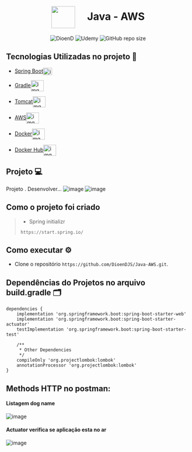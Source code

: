 <h1 align="center"><img src="https://github.com/DioenDJS/Java-AWS/assets/76778401/2683b0e8-2d55-41bd-9978-d8aed22f81a5" height="60" width="65" alt="" align="center"/>  &nbsp &nbsp  Java - AWS</h1>

<p align="center">
    <img src="https://img.shields.io/static/v1?label=DioenD&message=Java&color=d2cca1&labelColor=757780" alt="DioenD">
    <img src="https://img.shields.io/static/v1?label=Udemy &message=java&color=dfdfdf&labelColor=41356b" alt="Udemy">
    <img alt="GitHub repo size" src="https://img.shields.io/github/repo-size/DioenDJS/Java-AWS" >
</p>




## Tecnologias Utilizadas no projeto :construction:
          
- [Spring Boot](https://spring.io/projects/spring-boot)<img align="center" alt="img springboot" height="20" width="25" src="https://cdn.jsdelivr.net/gh/devicons/devicon/icons/spring/spring-original.svg" style="max-width:100%;" />
                    
- [Gradle](https://gradle.org/)<img align="center" alt="img maven" height="30" width="35" src="https://cdn.jsdelivr.net/gh/devicons/devicon/icons/gradle/gradle-plain.svg"  style="max-width:100%;" />

- [Tomcat](https://tomcat.apache.org/)<img align="center" alt="img maven" height="30" width="35" src="https://cdn.jsdelivr.net/gh/devicons/devicon/icons/tomcat/tomcat-original-wordmark.svg"  style="max-width:100%;" />

- [AWS](https://aws.amazon.com/pt/)<img align="center" alt="img maven" height="30" width="35" src="https://github.com/DioenDJS/Java-AWS/assets/76778401/2683b0e8-2d55-41bd-9978-d8aed22f81a5"  style="max-width:100%;" />

- [Docker](https://www.docker.com/get-started/)<img align="center" alt="img maven" height="30" width="35" src="https://cdn.jsdelivr.net/gh/devicons/devicon/icons/docker/docker-original.svg"  style="max-width:100%;" />

- [Docker Hub](https://hub.docker.com/)<img align="center" alt="img maven" height="30" width="35" src="https://cdn.jsdelivr.net/gh/devicons/devicon/icons/docker/docker-plain.svg"  style="max-width:100%;" />
## Projeto :computer:
Projeto . Desenvolver...
![image](https://github.com/DioenDJS/Java-AWS/assets/76778401/176e2e2c-b75e-4037-a310-4f5b4797e62a)
![image](https://github.com/DioenDJS/Java-AWS/assets/76778401/f80d32ae-856b-4432-a842-dd0336547101)
## Como o projeto foi criado 

> - Spring initializr
>
> ``` https://start.spring.io/ ```

## Como executar :gear:

- Clone o repositório `https://github.com/DioenDJS/Java-AWS.git`.
<!-- - Ao final a aplicação estará disponível em `http://localhost:3000`. -->


## Dependências do Projetos no arquivo build.gradle :card_index_dividers:
```
dependencies {
	implementation 'org.springframework.boot:spring-boot-starter-web'
	implementation 'org.springframework.boot:spring-boot-starter-actuator'
	testImplementation 'org.springframework.boot:spring-boot-starter-test'

	/**
	 * Other Dependencies
	 */
	compileOnly 'org.projectlombok:lombok'
	annotationProcessor 'org.projectlombok:lombok'
}
```

## Methods HTTP no postman:

#### Listagem dog name
![image](https://github.com/DioenDJS/Java-AWS/assets/76778401/bf967376-27a2-4a66-bc57-d66d83b096c0)

#### Actuator verifica se aplicação esta no ar
![image](https://github.com/DioenDJS/Java-AWS/assets/76778401/16363817-95d1-4a44-8de1-16aff108f4e6)







